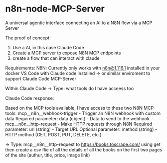 # n8n-node-MCP-Server
A universal agentic interface connecting an AI to a N8N flow via a MCP Server

The proof of concept:

1) Use a AI, in this case Claude Code
2) Create a MCP server to expose N8N MCP endpoints
3) create a flow that can interact with claude

Requirements:
N8N: Currently only works with n8n@1.116.1 installed in your docker
VS Code with Claude code installed -> or similar enviroment to support Claude Code
MCP-Server



Within Claude Code
-> Type: what tools do I have acceess too

Claude Code response:

Based on the MCP tools available, I have access to these two N8N MCP tools:
mcp__n8n__webhook-trigger - Trigger an N8N webhook with custom data
Required parameter: data (object) - Data to send to the webhook
mcp__n8n__http-request - Make HTTP requests through N8N
Required parameter: url (string) - Target URL
Optional parameter: method (string) - HTTP method (GET, POST, PUT, DELETE, etc.)


-> Type: mcp__n8n__http-request to https://books.toscrape.com/ using get then create a csv flie of all the details of all the books on the first two pages of the site (authur, title, price, image link)
